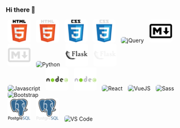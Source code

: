 ### Hi there 👋

<!--
**jvill171/jvill171** is a ✨ _special_ ✨ repository because its `README.md` (this file) appears on your GitHub profile.

Here are some ideas to get you started:

- 🔭 I’m currently working on ...
- 🌱 I’m currently learning ...
- 👯 I’m looking to collaborate on ...
- 🤔 I’m looking for help with ...
- 💬 Ask me about ...
- 📫 How to reach me: ...
- 😄 Pronouns: ...
- ⚡ Fun fact: ...
-->


<div id="devicons">
    <div>
        <!-- HTML5 -->
        <img src="./assets/LightMode/html5.svg#gh-light-mode-only" height="60px" alt="HTML5" title="HTML5">
        <img src="./assets/DarkMode/html5.svg#gh-dark-mode-only" height="60px" alt="HTML5" title="HTML5">
        <!-- CSS3 -->
        <img src="./assets/LightMode/css3.svg#gh-light-mode-only" height="60px" alt="CSS3" title="CSS3">
        <img src="./assets/DarkMode/css3.svg#gh-dark-mode-only" height="60px" alt="CSS3" title="CSS3">
        <!-- jQuery -->
        <img src="https://cdn.jsdelivr.net/gh/devicons/devicon/icons/jquery/jquery-plain-wordmark.svg" height="60px" alt="jQuery" title="jQuery"/>
        <!-- Markdown -->
        <img src="./assets/LightMode/markdown.svg#gh-light-mode-only" height="60px" alt="Markdown" title="Markdown">
        <img src="./assets/DarkMode/markdown.svg#gh-dark-mode-only" height="60px" alt="Markdown" title="Markdown">
        <!-- Python -->
        <img src="https://cdn.jsdelivr.net/gh/devicons/devicon/icons/python/python-original-wordmark.svg" height="60px" alt="Python" title="Python"/>
        <!-- Flask -->
        <img src="./assets/LightMode/flask.svg#gh-light-mode-only" height="60px" alt="Flask" title="Flask"/>
        <img src="./assets/DarkMode/flask.svg#gh-dark-mode-only" height="60px" alt="Flask" title="Flask"/>
    </div>
    <div>
        <!-- Javascript -->
        <img src="https://cdn.jsdelivr.net/gh/devicons/devicon/icons/javascript/javascript-original.svg" height="60px" alt="Javascript" title="Javascript"/>
        <!-- NodeJS -->
        <img src="./assets/LightMode/nodejs.svg#gh-light-mode-only" height="60px" alt="NodeJS" title="NodeJS"/>
        <img src="./assets/DarkMode/nodejs.svg#gh-dark-mode-only" height="60px" alt="NodeJS" title="NodeJS"/>
        <!-- React -->
        <img src="https://cdn.jsdelivr.net/gh/devicons/devicon/icons/react/react-original-wordmark.svg" height="60px" alt="React" title="React"/>
        <!-- VueJS -->
        <img src="https://cdn.jsdelivr.net/gh/devicons/devicon/icons/vuejs/vuejs-original-wordmark.svg" height="60px" alt="VueJS" title="VueJS"/>
        <!-- Sass -->
        <img src="https://cdn.jsdelivr.net/gh/devicons/devicon/icons/sass/sass-original.svg" height="60px" alt="Sass" title="Sass"/>
        <!-- Bootstrap -->
        <img src="https://cdn.jsdelivr.net/gh/devicons/devicon/icons/bootstrap/bootstrap-plain-wordmark.svg" height="60px" alt="Bootstrap" title="Bootstrap"/>
    </div>
    <div>
        <!-- PostgreSQL -->
        <img src="./assets/LightMode/postgresql.svg#gh-light-mode-only" height="60px" alt="PostgreSQL" title="PostgreSQL"/>
        <img src="./assets/DarkMode/postgresql.svg#gh-dark-mode-only" height="60px" alt="PostgreSQL" title="PostgreSQL"/>
        <!-- VS Code -->
        <img src="https://cdn.jsdelivr.net/gh/devicons/devicon/icons/vscode/vscode-original.svg" height="60px" alt="VS Code" title="VS Code"/>
    </div>
</div>

<!-- ✨     ✨     ✨ STYLES ✨     ✨     ✨ -->
<style>
    /* GH Dark Mode backgrounds:
            background-color: rgb(34, 39, 46);
            background-color: rgb(13, 17, 23);
    */
    #devicons img{
        border-radius: 5px;
        height: 60px;
        margin: 0 5px; 
    }
</style>


